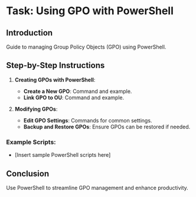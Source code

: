# Task: Using GPO with PowerShell

## Introduction
Guide to managing Group Policy Objects (GPO) using PowerShell.

## Step-by-Step Instructions

1. **Creating GPOs with PowerShell**:
   - **Create a New GPO**: Command and example.
   - **Link GPO to OU**: Command and example.

2. **Modifying GPOs**:
   - **Edit GPO Settings**: Commands for common settings.
   - **Backup and Restore GPOs**: Ensure GPOs can be restored if needed.

### Example Scripts:
- [Insert sample PowerShell scripts here]

## Conclusion
Use PowerShell to streamline GPO management and enhance productivity.